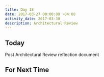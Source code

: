 ```yaml
---
title: Day 18
date: 2017-03-27 00:00:00 -04:00
activity_date: 2017-03-30
description: Architectural Review
---
```


## Today

Post Architectural Review reflection document

## For Next Time
